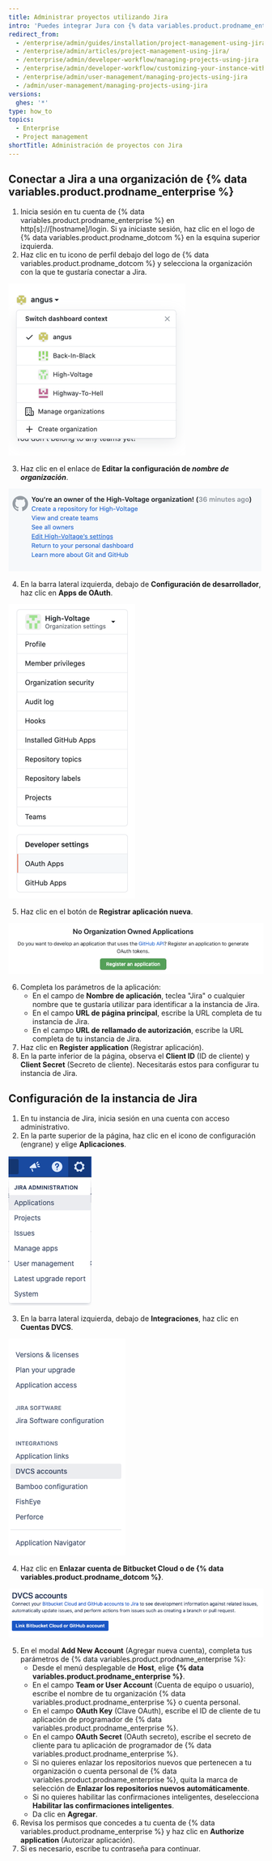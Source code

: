 ```yaml
---
title: Administrar proyectos utilizando Jira
intro: 'Puedes integrar Jura con {% data variables.product.prodname_enterprise %} para la administración de proyectos.'
redirect_from:
  - /enterprise/admin/guides/installation/project-management-using-jira/
  - /enterprise/admin/articles/project-management-using-jira/
  - /enterprise/admin/developer-workflow/managing-projects-using-jira
  - /enterprise/admin/developer-workflow/customizing-your-instance-with-integrations
  - /enterprise/admin/user-management/managing-projects-using-jira
  - /admin/user-management/managing-projects-using-jira
versions:
  ghes: '*'
type: how_to
topics:
  - Enterprise
  - Project management
shortTitle: Administración de proyectos con Jira
---
```


## Conectar a Jira a una organización de {% data variables.product.prodname_enterprise %}

1. Inicia sesión en tu cuenta de {% data variables.product.prodname_enterprise %} en http[s]://[hostname]/login. Si ya iniciaste sesión, haz clic en el logo de {% data variables.product.prodname_dotcom %} en la esquina superior izquierda.
2. Haz clic en tu icono de perfil debajo del logo de {% data variables.product.prodname_dotcom %} y selecciona la organización con la que te gustaría conectar a Jira.

  ![Selecciona una organización](/assets/images/enterprise/orgs-and-teams/profile-select-organization.png)

3. Haz clic en el enlace de **Editar la configuración de _nombre de organización_**.

  ![Editar la configuración de organización](/assets/images/enterprise/orgs-and-teams/edit-organization-settings.png)

4. En la barra lateral izquierda, debajo de **Configuración de desarrollador**, haz clic en **Apps de OAuth**.

  ![Selecciona Apps de OAuth](/assets/images/enterprise/orgs-and-teams/organization-dev-settings-oauth-apps.png)

5. Haz clic en el botón de **Registrar aplicación nueva**.

  ![Registrar botón de aplicación nueva](/assets/images/enterprise/orgs-and-teams/register-oauth-application-button.png)

6. Completa los parámetros de la aplicación:
    - En el campo de **Nombre de aplicación**, teclea "Jira" o cualquier nombre que te gustaría utilizar para identificar a la instancia de Jira.
    - En el campo **URL de página principal**, escribe la URL completa de tu instancia de Jira.
    - En el campo **URL de rellamado de autorización**, escribe la URL completa de tu instancia de Jira.
7. Haz clic en **Register application** (Registrar aplicación).
8. En la parte inferior de la página, observa el **Client ID** (ID de cliente) y **Client Secret** (Secreto de cliente). Necesitarás estos para configurar tu instancia de Jira.

## Configuración de la instancia de Jira

1. En tu instancia de Jira, inicia sesión en una cuenta con acceso administrativo.
2. En la parte superior de la página, haz clic en el icono de configuración (engrane) y elige **Aplicaciones**.

  ![Seleccionar aplicaciones en la configuración de Jira](/assets/images/enterprise/orgs-and-teams/jira/jira-applications.png)

3. En la barra lateral izquierda, debajo de **Integraciones**, haz clic en **Cuentas DVCS**.

  ![Menú de integraciones de Jira - Cuentas DVCS](/assets/images/enterprise/orgs-and-teams/jira/jira-integrations-dvcs.png)

4. Haz clic en **Enlazar cuenta de Bitbucket Cloud o de {% data variables.product.prodname_dotcom %}**.

  ![Enlazar cuenta de GitHub a Jira](/assets/images/enterprise/orgs-and-teams/jira/jira-link-github-account.png)

5. En el modal **Add New Account** (Agregar nueva cuenta), completa tus parámetros de {% data variables.product.prodname_enterprise %}:
    - Desde el menú desplegable de **Host**, elige **{% data variables.product.prodname_enterprise %}**.
    - En el campo **Team or User Account** (Cuenta de equipo o usuario), escribe el nombre de tu organización {% data variables.product.prodname_enterprise %} o cuenta personal.
    - En el campo **OAuth Key** (Clave OAuth), escribe el ID de cliente de tu aplicación de programador de {% data variables.product.prodname_enterprise %}.
    - En el campo **OAuth Secret** (OAuth secreto), escribe el secreto de cliente para tu aplicación de programador de {% data variables.product.prodname_enterprise %}.
    - Si no quieres enlazar los repositorios nuevos que pertenecen a tu organización o cuenta personal de {% data variables.product.prodname_enterprise %}, quita la marca de selección de **Enlazar los repositorios nuevos automáticamente**.
    - Si no quieres habilitar las confirmaciones inteligentes, deselecciona **Habilitar las confirmaciones inteligentes**.
    - Da clic en **Agregar**.
6. Revisa los permisos que concedes a tu cuenta de {% data variables.product.prodname_enterprise %} y haz clic en **Authorize application** (Autorizar aplicación).
7. Si es necesario, escribe tu contraseña para continuar.
